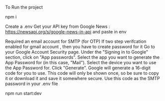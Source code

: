 To Run the project 


npm i

Create a .env
Get your API key from  Google News : https://newsapi.org/s/google-news-in-api
and paste in env

Required an email account for SMTP (for OTP)
If two step verifcation enabled for gmail account , then you have to create password for it
Go to your Google Account Security page.
Under the "Signing in to Google" section, click on "App passwords".
Select the app you want to generate the App Password for (in this case, "Mail").
Select the device you want to use the App Password for.
Click "Generate".
Google will generate a 16-digit code for you to use. This code will only be shown once, so be sure to copy it or download it and save it somewhere secure.
Use this code as the SMTP password in your .env file



npm run start:dev


